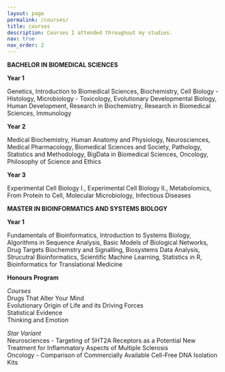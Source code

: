 ```yaml
---
layout: page
permalink: /courses/
title: courses
description: Courses I attended throughout my studies.
nav: true
nav_order: 2
---
```


**BACHELOR IN BIOMEDICAL SCIENCES**

**Year 1** 

Genetics, Introduction to Biomedical Sciences, Biochemistry, Cell Biology - Histology, Microbiology - Toxicology, Evolutionary Developmental Biology, Human Development, Research in Biochemistry, Research in Biomedical Sciences, Immunology

**Year 2**

Medical Biochemistry, Human Anatomy and Physiology, Neurosciences, Medical Pharmacology, Biomedical Sciences and Society, Pathology, Statistics and Methodology, BigData in Biomedical Sciences, Oncology, Philosophy of Science and Ethics 

**Year 3**

Experimental Cell Biology I., Experimental Cell Biology II., Metabolomics, From Protein to Cell, Molecular Microbiology, Infectious Diseases

**MASTER IN BIOINFORMATICS AND SYSTEMS BIOLOGY**

**Year 1** 

Fundamentals of Bioinformatics, Introduction to Systems Biology, Algorithms in Sequence Analysis, Basic Models of Biological Networks, Drug Targets Biochemstry and Signalling, Biosystems Data Analysis, Strucutral Bioinformatics, Scientific Machine Learning, Statistics in R, Bioinformatics for Translational Medicine

**Honours Program**

*Courses*\
Drugs That Alter Your Mind\
Evolutionary Origin of Life and its Driving Forces\
Statistical Evidence\
Thinking and Emotion

*Star Variant*\
Neurosciences - Targeting of 5HT2A Receptors as a Potential New Treatment for Inflammatory Aspects of Multiple Sclerosis\
Oncology - Comparison of Commercially Available Cell-Free DNA Isolation Kits

